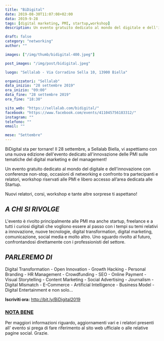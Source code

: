```yaml
---
title: "BiDigital"
date: 2019-08-30T11:07:08+02:00
data: 2019-9-28
tags: [digital marketing, PMI, startup,workshop]
description: Un evento gratuito dedicato al mondo del digitale e dell'innovazione con conferenze non-stop, occasioni di networking e confronto tra partecipanti e relatori, workshop riservati alle PMI e libero accesso all’area dedicata alle Startup.

draft: false
category: "networking"
author: ""

images: ["/img/thumb/bidigital-400.jpeg"]

post_images: "/img/post/bidigital.jpeg"

luogo: "Sellalab - Via Corradino Sella 10, 13900 Biella"

organizzatori: "Sellalab"
data_inizio: "28 settembre 2019"
ora_inizio: "09:00"
data_fine: "28 settembre 2019"
ora_fine: "18:30"

sito_web: "https://sellalab.com/bidigital/"
facebook: "https://www.facebook.com/events/411045756183312/"
instagram: ""
telefono: ""
email: ""

mese: "Settembre"
---
```

BiDigital sta per tornare! Il 28 settembre, a Sellalab Biella, vi aspettiamo con una nuova edizione dell'evento dedicato all'innovazione delle PMI sulle tematiche del digital marketing e del management!

Un evento gratuito dedicato al mondo del digitale e dell'innovazione con conferenze non-stop, occasioni di networking e confronto tra partecipanti e relatori, workshop riservati alle PMI e libero accesso all’area dedicata alle Startup.

Nuovi relatori, corsi, workshop e tante altre sorprese ti aspettano! 

## *A CHI SI RIVOLGE*
L'evento è rivolto principalmente alle PMI ma anche startup, freelance e a tutti i curiosi digitali che vogliono essere al passo con i tempi su temi relativi a innovazione, nuove tecnologie, digital transformation, digital marketing, comunicazione, social media e molto altro. Uno sguardo rivolto al futuro, confrontandosi direttamente con i professionisti del settore.

## *PARLEREMO DI*
Digital Transformation - Open Innovation - Growth Hacking - Personal Branding - HR Management - Crowdfunding - SEO - Online Payment - Visual Storytelling - Content Marketing - Social Advertising - Journalism - Digital Mismatch - E-Commerce - Artificial Intelligence - Business Model - Digital Entertainment e non solo…

**Iscriviti ora:** http://bit.ly/BiDigital2019

### <u>NOTA BENE</u>
Per maggiori informazioni riguardo, aggiornamenti vari e i relatori presenti all' evento si prega di fare riferimento al sito web ufficiale o alle relative pagine social. Grazie.